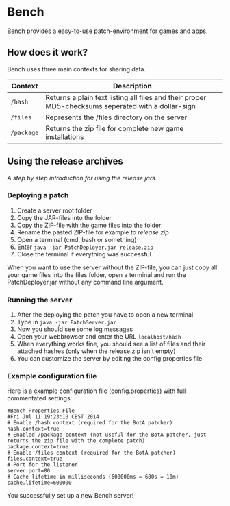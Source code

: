 Bench
=================

Bench provides a easy-to-use patch-environment for games and apps.

## How does it work?
Bench uses three main contexts for sharing data.

| Context  | Description |
| -------- |-----------------------------------------------------------------------------------------------|
| `/hash`  | Returns a plain text listing all files and their proper MD5-checksums seperated with a dollar-sign |
| `/files` | Represents the /files directory on the server |
| `/package`| Returns the zip file for complete new game installations |

## Using the release archives

*A step by step introduction for using the release jars.*

### Deploying a patch

1. Create a server root folder
2. Copy the JAR-files into the folder
3. Copy the ZIP-file with the game files into the folder
4. Rename the pasted ZIP-file for example to *release.zip*
4. Open a terminal (cmd, bash or something)
5. Enter `java -jar PatchDeployer.jar release.zip`
6. Close the terminal if everything was successful

When you want to use the server without the ZIP-file, you can just copy all your game files into the files folder, open a terminal and run the PatchDeployer.jar without any command line argument.

### Running the server

1. After the deploying the patch you have to open a new terminal
2. Type in `java -jar PatchServer.jar`
3. Now you should see some log messages
4. Open your webbrowser and enter the URL `localhost/hash`
5. When everything works fine, you should see a list of files and their attached hashes (only when the release.zip isn't empty)
6. You can customize the server by editing the config.properties file

### Example configuration file

Here is a example configuration file (config.properties) with full commentated settings:

```
#Bench Properties File
#Fri Jul 11 19:23:10 CEST 2014
# Enable /hash context (required for the BotA patcher)
hash.context=true
# Enabled /package context (not useful for the BotA patcher, just returns the zip file with the complete patch) 
package.context=true
# Enable /files context (required for the BotA patcher)
files.context=true
# Port for the listener
server.port=80
# Cache lifetime in milliseconds (600000ms = 600s = 10m)
cache.lifetime=600000
```
You successfully set up a new Bench server!
